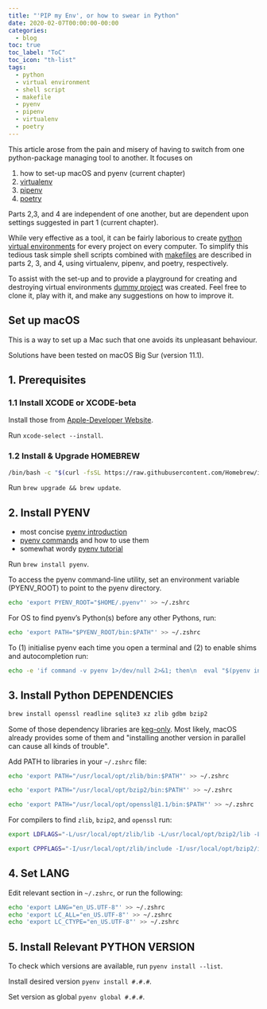 ```yaml
---
title: "'PIP my Env', or how to swear in Python"
date: 2020-02-07T00:00:00-00:00
categories:
  - blog
toc: true
toc_label: "ToC"
toc_icon: "th-list"
tags:
  - python
  - virtual environment
  - shell script
  - makefile
  - pyenv
  - pipenv
  - virtualenv
  - poetry
---
```

This article arose from the pain and misery of having to switch from one python-package managing tool to another. It focuses on 
1. how to set-up macOS and pyenv (current chapter)
2. [virtualenv](https://nikita-loik.github.io/one-datum-two-data/blog/virtualenv)
3. [pipenv](https://nikita-loik.github.io/one-datum-two-data/blog/pipenv/)
4. [poetry](https://nikita-loik.github.io/one-datum-two-data/blog/poetry/)

Parts 2,3, and 4 are independent of one another, but are dependent upon settings suggested in part 1 (current chapter).

While very effective as a tool, it can be fairly laborious to create [python virtual environments][hitchhikers-guide-virtual-environments] for every project on every computer. To simplify this tedious task simple shell scripts combined with [makefiles][exhaustive-make-reference] are described in parts 2, 3, and 4, using virtualenv, pipenv, and poetry, respectively.

To assist with the set-up and to provide a playground for creating and destroying virtual environments [dummy project](https://github.com/nikita-loik/dummy) was created. Feel free to clone it, play with it, and make any suggestions on how to improve it.

## Set up macOS
This is a way to set up a Mac such that one avoids its unpleasant behaviour.

Solutions have been tested on macOS Big Sur (version 11.1).

## 1. Prerequisites
### 1.1 Install XCODE or XCODE-beta
Install those from [Apple-Developer Website](https://developer.apple.com/xcode/resources/). 

Run `xcode-select --install`.

### 1.2 Install & Upgrade HOMEBREW
```sh
/bin/bash -c "$(curl -fsSL https://raw.githubusercontent.com/Homebrew/install/master/install.sh)"
```
Run `brew upgrade && brew update`.

## 2. Install PYENV
* most concise [pyenv introduction](https://github.com/pyenv/pyenv)
* [pyenv commands](https://github.com/pyenv/pyenv/blob/master/COMMANDS.md) and how to use them
* somewhat wordy [pyenv tutorial](https://realpython.com/intro-to-pyenv/)

Run `brew install pyenv`.

To access the pyenv command-line utility, set an environment variable (PYENV_ROOT) to point to the pyenv directory.
```sh
echo 'export PYENV_ROOT="$HOME/.pyenv"' >> ~/.zshrc
```
For OS to find pyenv’s Python(s) before any other Pythons, run:
```sh
echo 'export PATH="$PYENV_ROOT/bin:$PATH"' >> ~/.zshrc
```
To (1) initialise pyenv each time you open a terminal and (2) to enable shims and autocompletion run:
```sh
echo -e 'if command -v pyenv 1>/dev/null 2>&1; then\n  eval "$(pyenv init -)"\nfi' >> ~/.zshrc
```

## 3. Install Python DEPENDENCIES
```sh
brew install openssl readline sqlite3 xz zlib gdbm bzip2
```

Some of those dependency libraries are [keg-only](https://docs.brew.sh/FAQ#what-does-keg-only-mean). Most likely, macOS already provides some of them and "installing another version in parallel can cause all kinds of trouble".

Add PATH to libraries in your `~/.zshrc` file:
```sh
echo 'export PATH="/usr/local/opt/zlib/bin:$PATH"' >> ~/.zshrc

echo 'export PATH="/usr/local/opt/bzip2/bin:$PATH"' >> ~/.zshrc

echo 'export PATH="/usr/local/opt/openssl@1.1/bin:$PATH"' >> ~/.zshrc
```

For compilers to find `zlib`, `bzip2`, and `openssl` run:
```sh
export LDFLAGS="-L/usr/local/opt/zlib/lib -L/usr/local/opt/bzip2/lib -L/usr/local/opt/openssl@1.1/lib"

export CPPFLAGS="-I/usr/local/opt/zlib/include -I/usr/local/opt/bzip2/include -I/usr/local/opt/openssl@1.1/include"
```

## 4. Set LANG
Edit relevant section in `~/.zshrc`, or run the following:
```sh
echo 'export LANG="en_US.UTF-8"' >> ~/.zshrc
echo 'export LC_ALL="en_US.UTF-8"' >> ~/.zshrc
echo 'export LC_CTYPE="en_US.UTF-8"' >> ~/.zshrc
```

## 5. Install Relevant PYTHON VERSION
To check which versions are available, run `pyenv install --list`.

Install desired version `pyenv install #.#.#`.

Set version as global `pyenv global #.#.#`.



[hitchhikers-guide-virtual-environments]: https://docs.python-guide.org/dev/virtualenvs/
[exhaustive-make-reference]: https://www.gnu.org/software/make/manual/make.html